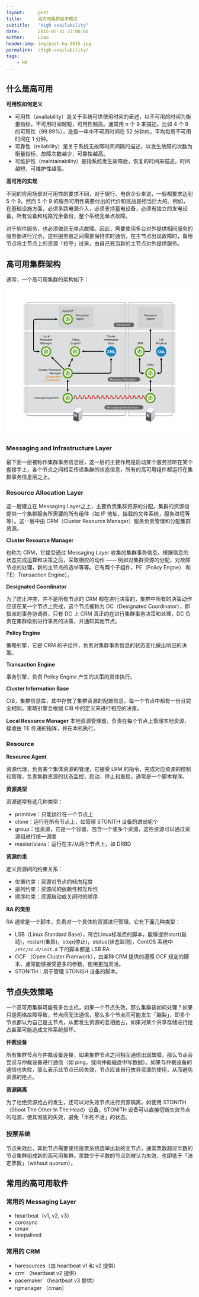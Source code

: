 ```yaml
---
layout:     post
title:      高可用集群基本概念
subtitle:   "High availability"
date:       2015-05-31 23:00:00
author:     Liao
header-img: img/post-bg-2015.jpg
permalink:  /high-availability/
tags:
    - HA
---
```


## 什么是高可用

**可用性如何定义**

- 可用性（availability）是关于系统可供使用时间的表述，以不可用的时间为衡量指标。不可用时间越短，可用性越高。通常用 n 个 9 来描述。比如 4 个 9 的可用性（99.99%），是指一年中不可用时间在 52 分钟内，平均每周不可用时间在 1 分钟。
- 可靠性（reliability）是关于系统无故障时间间隔的描述，以发生故障的次数为衡量指标，故障次数越少，可靠性越高。
- 可维护性（maintainability）是指系统发生故障后，恢复的时间来描述。时间越短，可维护性越高。

**高可用的实现**

不同的应用场景对可用性的要求不同，对于银行、电信企业来说，一般都要求达到 5 个 9，然而 5 个 9 的服务可用性需要付出的代价和挑战是相当巨大的。例如，在基础设施方面，必须多路电源介入，必须支持蓄电设备，必须有独立的发电设备，所有设备和线路冗余备份，整个系统无单点故障。

对于软件服务，也必须做到无单点故障。因此，需要使用多台对外提供相同服务的服务器进行冗余，这些服务器之间需要保持实时通信，在主节点出现故障时，备用节点将主节点上的资源「抢夺」过来，由自己充当新的主节点对外提供服务。

## 高可用集群架构

通常，一个高可用集群的架构如下：

![](/img/in-post/ha/ha_cluster_components_arch.png)

### Messaging and Infrastructure Layer
最下面一层被称作集群事务信息层，这一层的主要作用是启动某个服务监听在某个套接字上，各个节点之间相互传递集群的状态信息，所有的高可用组件都运行在集群事务信息层之上。

### Resource Allocation Layer
这一层建立在 Messaging Layer之上，主要负责集群资源的分配。集群的资源指提供一个集群服务所需要的所有组件（如 IP 地址，挂载的文件系统，服务进程等等）。这一层中由 CRM（Cluster Resource Manager）服务负责管理和分配集群资源。

**Cluster Resource Manager**

也称为 CRM，它接受通过 Messaging Layer 收集的集群事务信息，根据信息的状态完成运算和决策之后，采取相应的动作 —— 例如对集群资源的分配，对故障节点的处理，新的主节点的选举等等。它有两个子组件，PE（Policy Engne） 和 TE）Transaction Engine）。

**Designated Coordinator**

为了防止冲突，并不是所有节点的 CRM 都在进行决策的，集群中所有的决策动作应该在某一个节点上完成，这个节点被称为 DC（Designated Coordinator），即指派的事务协调员，只有 DC 上 CRM 真正的在进行集群事务决策和处理，DC 负责在集群级别进行事务的决策，并通知其他节点。

**Policy Engine**

策略引擎，它是 CRM 的子组件，负责对集群事务信息的状态变化做出响应的决策。

**Transaction Engine**

事务引擎，负责 Policy Engine 产生的决策的具体执行。

**Cluster Information Base**

CIB，集群信息库，其中存放了集群资源的配置信息，每一个节点中都有一份且完全相同。策略引擎会根据 CIB 中的定义来进行相应的决策。

**Local Resource Manager**
本地资源管理器，负责在每个节点上管理本地资源，接收由 TE 传递的指挥，并在本机执行。

### Resource
**Resource Agent**

资源代理，负责某个集体资源的管理，它接受 LRM 的指令，完成对应资源的控制和管理，负责集群资源的状态监控，启动，停止和重启。通常是一个脚本程序。

**资源类型**

资源通常有这几种类型：

- primitive：只能运行在一个节点上
- clone：运行在所有节点上，如管理 STONITH 设备的进出呢个
- group：组资源，它是一个容器，包含一个或多个资源，这些资源可以通过资源组进行统一调度
- master/slava：运行在主/从两个节点上，如 DRBD

**资源约束**

定义资源间的约束关系：

- 位置约束：资源对节点的倾向程度
- 排列约束：资源间的依赖性和互斥性
- 顺序约束：资源启动或关闭时的顺序

**RA 的类型**

RA 通常是一个脚本，负责对一个具体的资源进行管理。它有下面几种类型：

- LSB（Linux Standard Base），符合Linux标准库的脚本，能够提供start(启动)，restart(重启)，stop(停止)，status(状态监测)，CentOS 系统中 `/etc/rc.d/init.d` 下的脚本都是 LSB RA
- OCF （Open Cluster Framwork），由某种 CRM 提供的遵照 OCF 规定的脚本，通常能够接受更多的参数，使用更加灵活。
- STONITH：用于管理 STONISH 设备的脚本。

## 节点失效策略

一个高可用集群可能有多台主机，如果一个节点失效，那么集群该如何处理？如果只是网络故障导致，节点间无法通信，那么多个节点间可能发生「脑裂」，即多个节点都认为自己是主节点，从而发生资源的互相抢占，如果对某个共享存储进行抢占甚至可能造成文件系统损坏。

**仲裁设备**

所有集群节点与仲裁设备连接，如果集群节点之间相互通信出现故障，那么节点会尝试与仲裁设备进行通信（如 ping，或向仲裁磁盘中写数据）。如果与仲裁设备的通信也失败，那么表示此节点已经失效，节点应该自行放弃资源的使用，从而避免资源的抢占。

**资源隔离**

为了杜绝资源抢占的发生，还可以对失效节点进行资源隔离，如使用 STONITH（Shoot The Other In The Head）设备，STONITH 设备可以直接切断失效节点的电源，使其彻底的失效，避免「半死不活」的状态。

### 投票系统

节点失效后，其他节点需要使用投票系统选举出新的主节点，通常票数超过半数的节点集群组成新的高可用集群。票数少于半数的节点则被认为失效，也即低于「法定票数」（without quorum）。

## 常用的高可用软件

### 常用的 Messaging Layer
- heartbeat（v1, v2, v3）
- corosync
- cman
- keepalived

### 常用的 CRM
- haresources（由 heartbeat v1 和 v2 提供）
- crm （heartbeat v2 提供）
- pacemaker （heartbeat v3 提供）
- rgmanager （cman）



